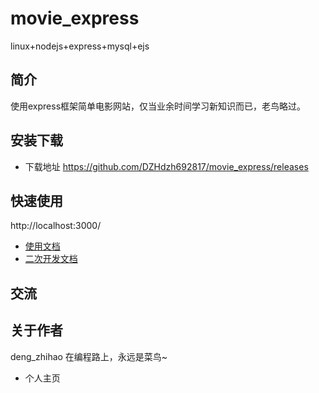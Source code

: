 # movie_express
linux+nodejs+express+mysql+ejs

## 简介

使用express框架简单电影网站，仅当业余时间学习新知识而已，老鸟略过。

## 安装下载

- 下载地址 https://github.com/DZHdzh692817/movie_express/releases

## 快速使用

http://localhost:3000/

- [使用文档](./doc/use/README.md)
- [二次开发文档](./doc/use/README.md)

## 交流

## 关于作者

deng_zhihao 在编程路上，永远是菜鸟~

- 个人主页